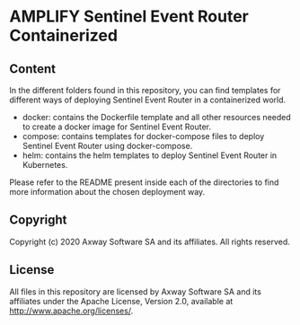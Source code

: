 # AMPLIFY Sentinel Event Router Containerized

## Content
In the different folders found in this repository, you can find templates for different ways of deploying Sentinel Event Router in a containerized world.
- docker: contains the Dockerfile template and all other resources needed to create a docker image for Sentinel Event Router.
- compose: contains templates for docker-compose files to deploy Sentinel Event Router using docker-compose.
- helm: contains the helm templates to deploy Sentinel Event Router in Kubernetes.

Please refer to the README present inside each of the directories to find more information about the chosen deployment way.

## Copyright

Copyright (c) 2020 Axway Software SA and its affiliates. All rights reserved.

## License

All files in this repository are licensed by Axway Software SA and its affiliates under the Apache License, Version 2.0, available at http://www.apache.org/licenses/.
